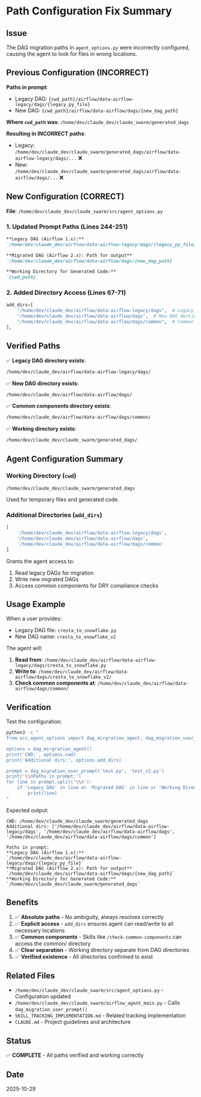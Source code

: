 # Path Configuration Fix Summary

## Issue
The DAG migration paths in `agent_options.py` were incorrectly configured, causing the agent to look for files in wrong locations.

## Previous Configuration (INCORRECT)

**Paths in prompt**:
- Legacy DAG: `{cwd_path}/airflow/data-airflow-legacy/dags/{legacy_py_file}`
- New DAG: `{cwd_path}/airflow/data-airflow/dags/{new_dag_path}`

**Where `cwd_path` was**: `/home/dev/claude_dev/claude_swarm/generated_dags`

**Resulting in INCORRECT paths**:
- Legacy: `/home/dev/claude_dev/claude_swarm/generated_dags/airflow/data-airflow-legacy/dags/...` ❌
- New: `/home/dev/claude_dev/claude_swarm/generated_dags/airflow/data-airflow/dags/...` ❌

## New Configuration (CORRECT)

**File**: `/home/dev/claude_dev/claude_swarm/src/agent_options.py`

### 1. Updated Prompt Paths (Lines 244-251)
```markdown
**Legacy DAG (Airflow 1.x):**
`/home/dev/claude_dev/airflow/data-airflow-legacy/dags/{legacy_py_file}`

**Migrated DAG (Airflow 2.x): Path for output**
`/home/dev/claude_dev/airflow/data-airflow/dags/{new_dag_path}`

**Working Directory for Generated Code:**
`{cwd_path}`
```

### 2. Added Directory Access (Lines 67-71)
```python
add_dirs=[
    "/home/dev/claude_dev/airflow/data-airflow-legacy/dags",  # Legacy DAG source
    "/home/dev/claude_dev/airflow/data-airflow/dags",  # New DAG destination
    "/home/dev/claude_dev/airflow/data-airflow/dags/common",  # Common components for DRY compliance
],
```

## Verified Paths

✅ **Legacy DAG directory exists**:
```bash
/home/dev/claude_dev/airflow/data-airflow-legacy/dags/
```

✅ **New DAG directory exists**:
```bash
/home/dev/claude_dev/airflow/data-airflow/dags/
```

✅ **Common components directory exists**:
```bash
/home/dev/claude_dev/airflow/data-airflow/dags/common/
```

✅ **Working directory exists**:
```bash
/home/dev/claude_dev/claude_swarm/generated_dags/
```

## Agent Configuration Summary

### Working Directory (`cwd`)
```
/home/dev/claude_dev/claude_swarm/generated_dags
```
Used for temporary files and generated code.

### Additional Directories (`add_dirs`)
```python
[
    '/home/dev/claude_dev/airflow/data-airflow-legacy/dags',
    '/home/dev/claude_dev/airflow/data-airflow/dags',
    '/home/dev/claude_dev/airflow/data-airflow/dags/common'
]
```
Grants the agent access to:
1. Read legacy DAGs for migration
2. Write new migrated DAGs
3. Access common components for DRY compliance checks

## Usage Example

When a user provides:
- Legacy DAG file: `cresta_to_snowflake.py`
- New DAG name: `cresta_to_snowflake_v2`

The agent will:
1. **Read from**: `/home/dev/claude_dev/airflow/data-airflow-legacy/dags/cresta_to_snowflake.py`
2. **Write to**: `/home/dev/claude_dev/airflow/data-airflow/dags/cresta_to_snowflake_v2/`
3. **Check common components at**: `/home/dev/claude_dev/airflow/data-airflow/dags/common/`

## Verification

Test the configuration:
```bash
python3 -c "
from src.agent_options import dag_mirgration_agent, dag_migration_user_prompt

options = dag_mirgration_agent()
print('CWD:', options.cwd)
print('Additional dirs:', options.add_dirs)

prompt = dag_migration_user_prompt('test.py', 'test_v2.py')
print('\\nPaths in prompt:')
for line in prompt.split('\\n'):
    if 'Legacy DAG' in line or 'Migrated DAG' in line or 'Working Directory' in line:
        print(line)
"
```

Expected output:
```
CWD: /home/dev/claude_dev/claude_swarm/generated_dags
Additional dirs: ['/home/dev/claude_dev/airflow/data-airflow-legacy/dags', '/home/dev/claude_dev/airflow/data-airflow/dags', '/home/dev/claude_dev/airflow/data-airflow/dags/common']

Paths in prompt:
**Legacy DAG (Airflow 1.x):**
`/home/dev/claude_dev/airflow/data-airflow-legacy/dags/{legacy_py_file}`
**Migrated DAG (Airflow 2.x): Path for output**
`/home/dev/claude_dev/airflow/data-airflow/dags/{new_dag_path}`
**Working Directory for Generated Code:**
`/home/dev/claude_dev/claude_swarm/generated_dags`
```

## Benefits

1. ✅ **Absolute paths** - No ambiguity, always resolves correctly
2. ✅ **Explicit access** - `add_dirs` ensures agent can read/write to all necessary locations
3. ✅ **Common components** - Skills like `/check-common-components` can access the common/ directory
4. ✅ **Clear separation** - Working directory separate from DAG directories
5. ✅ **Verified existence** - All directories confirmed to exist

## Related Files

- `/home/dev/claude_dev/claude_swarm/src/agent_options.py` - Configuration updated
- `/home/dev/claude_dev/claude_swarm/airflow_agent_main.py` - Calls `dag_migration_user_prompt()`
- `SKILL_TRACKING_IMPLEMENTATION.md` - Related tracking implementation
- `CLAUDE.md` - Project guidelines and architecture

## Status
✅ **COMPLETE** - All paths verified and working correctly

## Date
2025-10-29
